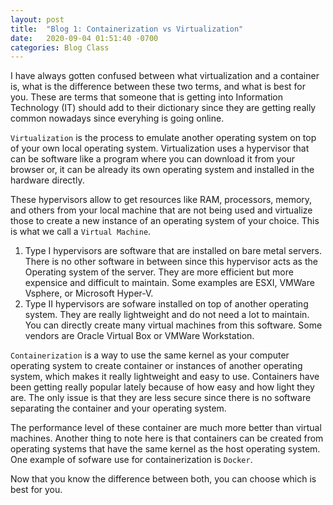 ```yaml
---
layout: post
title:  "Blog 1: Containerization vs Virtualization"
date:   2020-09-04 01:51:40 -0700
categories: Blog Class
---
```


I have always gotten confused between what virtualization and a container is, what is the difference between these two terms, and what is best for you. These are terms that someone that is getting into Information Technology (IT) should add to their dictionary since they are getting really common nowadays since everyhing is going online. 

`Virtualization` is the process to emulate another operating system on top of your own local operating system. Virtualization uses a hypervisor that can be software like a program where you can download it from your browser or, it can be already its own operating system and installed in the hardware directly. 

These hypervisors allow to get resources like RAM, processors, memory, and others from your local machine that are not being used and virtualize those to create a new instance of an operating system of your choice. This is what we call a `Virtual Machine`.

 1) Type I hypervisors are software that are installed on bare metal servers. There is no other software in between since this hypervisor acts as the Operating system of the server. They are more efficient but more expensice and difficult to maintain. Some examples are ESXI, VMWare Vsphere, or Microsoft Hyper-V.
 2) Type II hypervisors are sofware installed on top of another operating system. They are really lightweight and do not need a lot to maintain. You can directly create many virtual machines from this software. Some vendors are Oracle Virtual Box or VMWare Workstation.
  
`Containerization` is a way to use the same kernel as your computer operating system to create container or instances of another operating system, which makes it really lightweight and easy to use. Containers have been getting really popular lately because of how easy and how light they are. The only issue is that they are less secure since there is no software separating the container and your operating system. 

The performance level of these container are much more better than virtual machines. Another thing to note here is that containers can be created from operating systems that have the same kernel as the host operating system. One example of sofware use for containerization is `Docker`.

Now that you know the difference between both, you can choose which is best for you.
  


